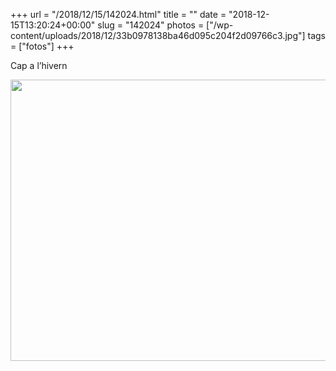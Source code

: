 +++
url = "/2018/12/15/142024.html"
title = ""
date = "2018-12-15T13:20:24+00:00"
slug = "142024"
photos = ["/wp-content/uploads/2018/12/33b0978138ba46d095c204f2d09766c3.jpg"]
tags = ["fotos"]
+++

Cap a l’hivern

<img src="/wp-content/uploads/2018/12/33b0978138ba46d095c204f2d09766c3.jpg" width="600" height="450" alt="" />
